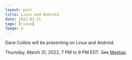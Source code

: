 ```yaml
---
layout: post
title: Linux and Android
date: 2022-03-31
tags: [linux]
fpage: a
---
```


Dave Collins will be presenting on Linux and Android.

Thursday, March 31, 2022, 7 PM to 9 PM EDT. See [Meetup]({{site.meetupurl}}).
